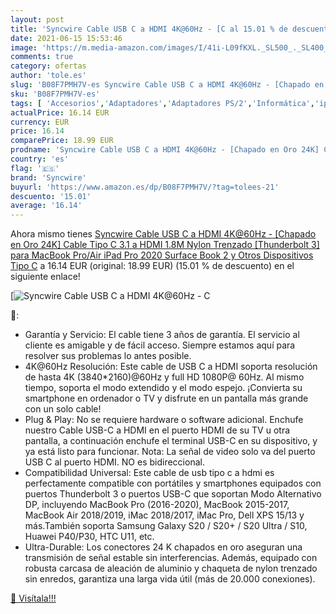 ```yaml
---
layout: post
title: 'Syncwire Cable USB C a HDMI 4K@60Hz - [C al 15.01 % de descuento'
date: 2021-06-15 15:53:46
image: 'https://m.media-amazon.com/images/I/41i-L09fKXL._SL500_._SL400_.jpg'
comments: true
category: ofertas
author: 'tole.es'
slug: 'B08F7PMH7V-es Syncwire Cable USB C a HDMI 4K@60Hz - [Chapado en Oro 24K]...'
sku: 'B08F7PMH7V-es'
tags: [ 'Accesorios','Adaptadores','Adaptadores PS/2','Informática','ipad','syncwire', ]
actualPrice: 16.14 EUR
currency: EUR
price: 16.14
comparePrice: 18.99 EUR
prodname: 'Syncwire Cable USB C a HDMI 4K@60Hz - [Chapado en Oro 24K] Cable Tipo C 3.1 a HDMI 1.8M Nylon Trenzado [Thunderbolt 3] para MacBook Pro/Air  iPad Pro 2020  Surface Book 2 y Otros Dispositivos Tipo C'
country: 'es'
flag: '🇪🇸'
brand: 'Syncwire'
buyurl: 'https://www.amazon.es/dp/B08F7PMH7V/?tag=tolees-21'
descuento: '15.01'
average: '16.14'
---
```


Ahora mismo tienes [Syncwire Cable USB C a HDMI 4K@60Hz - [Chapado en Oro 24K] Cable Tipo C 3.1 a HDMI 1.8M Nylon Trenzado [Thunderbolt 3] para MacBook Pro/Air  iPad Pro 2020  Surface Book 2 y Otros Dispositivos Tipo C](https://www.amazon.es/dp/B08F7PMH7V/?tag=tolees-21) a 16.14 EUR (original: 18.99 EUR) (15.01 %  de descuento) en el siguiente enlace!

[![Syncwire Cable USB C a HDMI 4K@60Hz - [C](https://m.media-amazon.com/images/I/41i-L09fKXL._SL500_._SL400_.jpg)](https://www.amazon.es/dp/B08F7PMH7V/?tag=tolees-21)

🔎:

- Garantía y Servicio: El cable tiene 3 años de garantía. El servicio al cliente es amigable y de fácil acceso. Siempre estamos aquí para resolver sus problemas lo antes posible.
- 4K@60Hz Resolución: Este cable de USB C a HDMI soporta resolución de hasta 4K (3840*2160)@60Hz y full HD 1080P@ 60Hz. Al mismo tiempo, soporta el modo extendido y el modo espejo. ¡Convierta su smartphone en ordenador o TV y disfrute en un pantalla más grande con un solo cable!
- Plug & Play: No se requiere hardware o software adicional. Enchufe nuestro Cable USB-C a HDMI en el puerto HDMI de su TV u otra pantalla, a continuación enchufe el terminal USB-C en su dispositivo, y ya está listo para funcionar. Nota: La señal de video solo va del puerto USB C al puerto HDMI. NO es bidireccional.
- Compatibilidad Universal: Este cable de usb tipo c a hdmi es perfectamente compatible con portátiles y smartphones equipados con puertos Thunderbolt 3 o puertos USB-C que soportan Modo Alternativo DP, incluyendo MacBook Pro (2016-2020), MacBook 2015-2017, MacBook Air 2018/2019, iMac 2018/2017, iMac Pro, Dell XPS 15/13 y más.También soporta Samsung Galaxy S20 / S20+ / S20 Ultra / S10, Huawei P40/P30, HTC U11, etc.
- Ultra-Durable: Los conectores 24 K chapados en oro aseguran una transmisión de señal estable sin interferencias. Además, equipado con robusta carcasa de aleación de aluminio y chaqueta de nylon trenzado sin enredos, garantiza una larga vida útil (más de 20.000 conexiones).

[🛒 Visítala!!!](https://www.amazon.es/dp/B08F7PMH7V/?tag=tolees-21)
